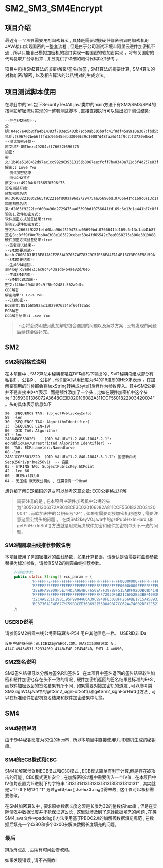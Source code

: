 # SM2_SM3_SM4Encrypt

## 项目介绍

最近有一个项目需要用到国密算法 , 具体是需要对接硬件加密机调用加密机的JAVA接口实现国密的一整套流程 , 但是由于公司测试环境和阿里云硬件加密机不通 , 所以只能自己模拟加密机的接口实现一套国密的软加密实现 。将有关国密的代码提取并分享出来 , 并且提供了详细的测试代码以供参考 。

项目中包括SM2算法的加密/解密/签名/验签 , SM3算法的摘要计算 , SM4算法的对称加密/解密 , 以及相应算法的公私钥对的生成方法。

## 项目测试脚本使用

在项目中的test包下SecurityTestAll.java类中的main方法下有SM2/SM3/SM4的按照加解密流程实现的一整套测试脚本 , 直接直接执行可以输出如下测试结果:
```
--产生SM2秘钥--:
公钥:04ec7e40b8dfa4b14383f703ec5403b71db0ab505b9fc41f0df45a9910a307dfbd5b3c5afdd4b90d79fa0ab70d53fd88422df77e09b254a53e72b4857f74ab1da4
私钥:58967e2beb6fffd3c96545eebd3000b39c10087d48faa0d41f9c7bf3720e0ea4
--测试加密开始--
原文UTF-8转hex:49204c6f766520596f75
加密:
密文:1b40e51d8462d97ac1cc9929039313152b8067eecfcff7ba0348a721d3f4d257e83f924364b84147879906d62a72472403a3c3d36d4cf243055ff77a4c794909673cc0e39954fbc8b01c50a4b708216d4d19c400719734b98bc0a6d7da92a078b6ef8dd9713cee910276
解密:I Love You
--测试加密结束--
--测试SM2签名--
原文hex:49204c6f766520596f75
签名测试开始:
软加密签名结果:3046022100d2665f92221efd00aa96d2729475aa05690bd10766641fd169c6e13c1a441b87022100c8ff9f00c7bb0a8308e183629cebef53e4fd65542c7ee6068275a606e3010088
加密机签名结果:d2665f92221efd00aa96d2729475aa05690bd10766641fd169c6e13c1a441b87c8ff9f00c7bb0a8308e183629cebef53e4fd65542c7ee6068275a606e3010088
验签1,软件加密方式:
软件加密方式验签结果:true
验签2,硬件加密方式:
签名R:d2665f92221efd00aa96d2729475aa05690bd10766641fd169c6e13c1a441b87
签名S:c8ff9f00c7bb0a8308e183629cebef53e4fd65542c7ee6068275a606e3010088
硬件加密方式验签结果:true
--签名测试结束--
--SM3摘要测试--
hash:700B1D31B7BF81A3CE2B5AC97057AE783C9C51F56FA4EA14E13CF3EC6E58159A
--SM3摘要结束--
--生成SM4秘钥--
sm4Key:c8e8e733ac8c4043a1d6464ae82d70e6
--生成SM4结束--
--SM4的CBC加密--
密文:046be2948f89c9f78e9248fc562a9d0c
CBC解密
解密结果:I Love You
--ECB加密--
ECB密文:851b68592ac1a029976204ef66f62a5d
ECB解密
ECB解密结果:I Love You
```
> 下面将会说明使用此加解密包会遇到的问题以及解决方案 , 没有发现的问题后续还会做补充。

## SM2

### SM2秘钥格式说明

在本项目中 , SM2算法中秘钥都是在DER编码下输出的 , SM2秘钥的组成部分有 私钥D 、公钥X 、 公钥Y , 他们都可以用长度为64的16进制的HEX串表示 。在加解密调用的时候都会将hexString转换成byte[]后再作为参数传入。其中SM2公钥并不是直接由X+Y表示 , 而是额外添加了一个头 , 比如在硬件加密机中这个头为:"3059301306072A8648CE3D020106082A811CCF5501822D03420004"。头的具体表示信息如下

```
30  (SEQUENCE TAG: SubjectPublicKeyInfo)
59  -len 
30  (SEQUENCE TAG: AlgorithmIdentifier)
13  (SEQUENCE LEN=19)
06  (OID TAG: Algorithm)
07 - len
2A8648CE3D0201    (OID VALUE="1.2.840.10045.2.1": ecPublicKey/Unrestricted Algorithm Identifier) -- 
06  TAG: ECParameters:NamedCurve
08 -len
2A811CCF5501822D  (OID VALUE="1.2.840.10045.3.1.7": 国密新曲线--Secp256r1/prime256v1)  -- 变量
03 - STRING TAG: SubjectPublicKey:ECPoint
42 - len 66
00 - 填充bit数为0
04 - 无压缩 就代表公钥的 , 还需要有一个Head
```

想详细了解DER编码的道友可以参考这篇文章: [ECC公钥格式详解](https://www.cnblogs.com/xinzhao/p/8963724.html)

> 需要注意的是 , 在本项目中硬件加密机中公钥的头为"3059301306072A8648CE3D020106082A811CCF5501822D03420004" , 而软加密中的公钥头为"04" , 如果有需要对接加密机的道友 , 需要注意这里公钥头的问题 。 在类SM2KeyVO.java中的getPubHexInHard()和getPriHexInSoft()方法就是用来解决软件加密和硬件加密机中头不一致的问题。
### SM2椭圆取曲线推荐参数说明

本项目使用了非国密推荐的曲线参数，如果计算错误，请确认是否需要将曲线参数替换为标准参数，请检查SM2的椭圆曲线推荐参数。

```java
    //国密参数
    public static String[] ecc_param = {
            "FFFFFFFEFFFFFFFFFFFFFFFFFFFFFFFFFFFFFFFF00000000FFFFFFFFFFFFFFFF",
            "FFFFFFFEFFFFFFFFFFFFFFFFFFFFFFFFFFFFFFFF00000000FFFFFFFFFFFFFFFC",
            "28E9FA9E9D9F5E344D5A9E4BCF6509A7F39789F515AB8F92DDBCBD414D940E93",
            "FFFFFFFEFFFFFFFFFFFFFFFFFFFFFFFF7203DF6B21C6052B53BBF40939D54123",
            "32C4AE2C1F1981195F9904466A39C9948FE30BBFF2660BE1715A4589334C74C7",
            "BC3736A2F4F6779C59BDCEE36B692153D0A9877CC62A474002DF32E52139F0A0"
    };

```

### USERID说明
请参阅SM2椭圆曲线公钥密码算法-P54 用户其他信息一栏。
USERID非IDa

```plain
设用户A的身份是：ALICE123@YAHOO.COM。用ASCII编码记ID A :
414C 49434531 32334059 41484F4F 2E434F4D。ENTL A =0090。
```


### SM2签名说明

 SM2签名结果可以分解为签名R和签名S , 在本项目中签名返回的签名结果软件加密和硬件加密也存在头不一致的情况 , 硬件加密机返回的签名结果是标准的R+S , 而软件加密返回的签名结果有所不同 , 如果需要对接加密机的道友 , 可以参考类SM2SignVO.java中的getSm2_signForSoft()和getSm2_signForHard()方法 , 可以在标准硬件加密机签名结果和软件加密结果中切换。
 
 
 ## SM4
 
### SM4秘钥说明
  
 由于SM4秘钥长度为32位的hex串 , 所以本项目中直接使用UUID随机生成的秘钥串。
 
 ### SM4的ECB模式和CBC
 
 SM4加解密涉及到ECB模式和CBC模式 , ECB模式简单有利于计算,但是存在被攻击的可能 , CBC模式更加安全 , 在加解密的过程中需要传入一个IV值 , 在本项目中IV值均设置为16进制下的字符串:"31313131313131313131313131313131" ,  其实就是UTF-8下的16个"1" 通过getBytes[].toHexString()得来的 , 这个值可以根据需要修改。
 
在SM4加密算法中 , 要求原始数据长度必须是长度为32的整数倍hex串 , 但是在实际情况中数据长度并不能保证这么长 , 这里就涉及到了原始数据填充的问题 , 在类SM4.java文件中padding()方法使用基于PBOC2.0的加解密数据填充规范 , 在数据后填充一个0x80和多个0x00来解决数据长度填充的问题。
 
  ### 最后
  
排版有点乱 , 后续有时间会修改的。
  
如果发现错误 , 请不吝赐教!

